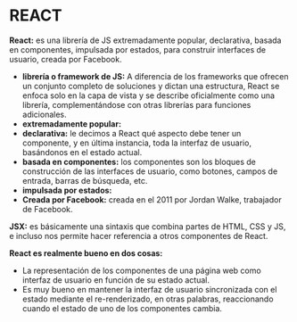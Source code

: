 # REACT

**React:** es una librería de JS extremadamente popular, declarativa, basada en componentes, impulsada por estados, para construir interfaces de usuario, creada por Facebook.

- **librería o framework de JS:** A diferencia de los frameworks que ofrecen un conjunto completo de soluciones y dictan una estructura, React se enfoca solo en la capa de vista y se describe oficialmente como una librería, complementándose con otras librerías para funciones adicionales.
- **extremadamente popular:**
- **declarativa:** le decimos a React qué aspecto debe tener un componente, y en última instancia, toda la interfaz de usuario, basándonos en el estado actual.
- **basada en componentes:** los componentes son los bloques de construcción de las interfaces de usuario, como botones, campos de entrada, barras de búsqueda, etc.
- **impulsada por estados:**
- **Creada por Facebook:** creada en el 2011 por Jordan Walke, trabajador de Facebook.

**JSX:** es básicamente una sintaxis que combina partes de HTML, CSS y JS, e incluso nos permite hacer referencia a otros componentes de React.

**React es realmente bueno en dos cosas:**

- La representación de los componentes de una página web como interfaz de usuario en función de su estado actual. 
- Es muy bueno en mantener la interfaz de usuario sincronizada con el estado mediante el re-renderizado, en otras palabras, reaccionando cuando el estado de uno de los componentes cambia. 


